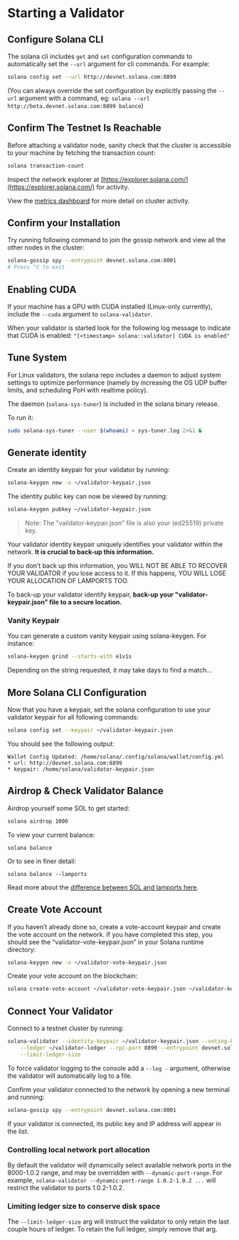 # Starting a Validator

## Configure Solana CLI

The solana cli includes `get` and `set` configuration commands to automatically
set the `--url` argument for cli commands. For example:

```bash
solana config set --url http://devnet.solana.com:8899
```

\(You can always override the set configuration by explicitly passing the
`--url` argument with a command, eg: `solana --url http://beta.devnet.solana.com:8899 balance`\)

## Confirm The Testnet Is Reachable

Before attaching a validator node, sanity check that the cluster is accessible
to your machine by fetching the transaction count:

```bash
solana transaction-count
```

Inspect the network explorer at
[https://explorer.solana.com/](https://explorer.solana.com/) for activity.

View the [metrics dashboard](https://metrics.solana.com:3000/d/testnet-beta/testnet-monitor-beta?var-testnet=testnet)
for more detail on cluster activity.

## Confirm your Installation

Try running following command to join the gossip network and view all the other
nodes in the cluster:

```bash
solana-gossip spy --entrypoint devnet.solana.com:8001
# Press ^C to exit
```

## Enabling CUDA

If your machine has a GPU with CUDA installed \(Linux-only currently\), include
the `--cuda` argument to `solana-validator`.

When your validator is started look for the following log message to indicate
that CUDA is enabled: `"[<timestamp> solana::validator] CUDA is enabled"`

## Tune System

For Linux validators, the solana repo includes a daemon to adjust system settings to optimize
performance (namely by increasing the OS UDP buffer limits, and scheduling PoH with realtime policy).

The daemon (`solana-sys-tuner`) is included in the solana binary release.

To run it:

```bash
sudo solana-sys-tuner --user $(whoami) > sys-tuner.log 2>&1 &
```

## Generate identity

Create an identity keypair for your validator by running:

```bash
solana-keygen new -o ~/validator-keypair.json
```

The identity public key can now be viewed by running:

```bash
solana-keygen pubkey ~/validator-keypair.json
```

> Note: The "validator-keypair.json” file is also your \(ed25519\) private key.

Your validator identity keypair uniquely identifies your validator within the
network. **It is crucial to back-up this information.**

If you don’t back up this information, you WILL NOT BE ABLE TO RECOVER YOUR
VALIDATOR if you lose access to it. If this happens, YOU WILL LOSE YOUR
ALLOCATION OF LAMPORTS TOO.

To back-up your validator identify keypair, **back-up your
"validator-keypair.json” file to a secure location.**

### Vanity Keypair

You can generate a custom vanity keypair using solana-keygen. For instance:

```bash
solana-keygen grind --starts-with e1v1s
```

Depending on the string requested, it may take days to find a match...

## More Solana CLI Configuration

Now that you have a keypair, set the solana configuration to use your validator
keypair for all following commands:

```bash
solana config set --keypair ~/validator-keypair.json
```

You should see the following output:

```text
Wallet Config Updated: /home/solana/.config/solana/wallet/config.yml
* url: http://devnet.solana.com:8899
* keypair: /home/solana/validator-keypair.json
```

## Airdrop & Check Validator Balance

Airdrop yourself some SOL to get started:

```bash
solana airdrop 1000
```

To view your current balance:

```text
solana balance
```

Or to see in finer detail:

```text
solana balance --lamports
```

Read more about the [difference between SOL and lamports here](../introduction.md#what-are-sols).

## Create Vote Account

If you haven’t already done so, create a vote-account keypair and create the
vote account on the network. If you have completed this step, you should see the
“validator-vote-keypair.json” in your Solana runtime directory:

```bash
solana-keygen new -o ~/validator-vote-keypair.json
```

Create your vote account on the blockchain:

```bash
solana create-vote-account ~/validator-vote-keypair.json ~/validator-keypair.json
```

## Connect Your Validator

Connect to a testnet cluster by running:

```bash
solana-validator --identity-keypair ~/validator-keypair.json --voting-keypair ~/validator-vote-keypair.json \
    --ledger ~/validator-ledger --rpc-port 8899 --entrypoint devnet.solana.com:8001 \
    --limit-ledger-size
```

To force validator logging to the console add a `--log -` argument, otherwise
the validator will automatically log to a file.

Confirm your validator connected to the network by opening a new terminal and
running:

```bash
solana-gossip spy --entrypoint devnet.solana.com:8001
```

If your validator is connected, its public key and IP address will appear in the list.

### Controlling local network port allocation

By default the validator will dynamically select available network ports in the
8000-1.0.2 range, and may be overridden with `--dynamic-port-range`. For
example, `solana-validator --dynamic-port-range 1.0.2-1.0.2 ...` will restrict
the validator to ports 1.0.2-1.0.2.

### Limiting ledger size to conserve disk space

The `--limit-ledger-size` arg will instruct the validator to only retain the
last couple hours of ledger. To retain the full ledger, simply remove that arg.
